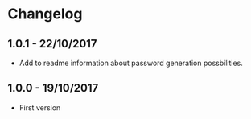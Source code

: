 # Changelog

## 1.0.1 - 22/10/2017

* Add to readme information about password generation possbilities.

## 1.0.0 - 19/10/2017

* First version